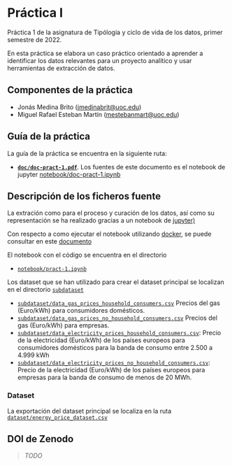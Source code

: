 
# Práctica I

Práctica 1 de la asignatura de Tipólogía y ciclo de vida de los datos, primer semestre de 2022. 

En esta práctica se elabora un caso práctico orientado a aprender a identificar los datos relevantes para un proyecto analítico y usar herramientas de extracción de datos.


## Componentes de la práctica

 - Jonás Medina Brito (jmedinabrit@uoc.edu)
 - Miguel Rafael Esteban Martín (mestebanmart@uoc.edu)
 
## Guía  de la práctica

La guía de la práctica se encuentra en la siguiente ruta:

 - [**`doc/doc-pract-1.pdf`**](doc/doc-pract-1.pdf). Los fuentes de este documento es el notebook de jupyter [notebook/doc-pract-1.ipynb](notebook/doc-pract-1.ipynb)

## Descripción de los ficheros fuente

La extración como para el proceso y curación de los datos, así como su representación se ha realizado gracias a un notebook de [jupyter)](https://jupyter.org/)

Con respecto a como ejecutar el notebook utilizando [docker](https://www.docker.com/), se puede consultar en este [documento](doc/install/docker.md)

El notebook con el código se encuentra en el directorio

 - [`notebook/pract-1.ipynb`](notebook/pract-1.ipynb)
 
 Los dataset que se han utilizado para crear el dataset principal se localizan en el directorio [`subdataset`](./subdataset)
 
 - [`subdataset/data_gas_prices_household_consumers.csv`](subdataset/data_gas_prices_household_consumers.csv) Precios del gas (Euro/kWh) para consumidores domésticos.
 - [`subdataset/data_gas_prices_no_household_consumers.csv`](subdataset/data_gas_prices_no_household_consumers.csv) Precios del gas (Euro/kWh) para empresas. 
 - [`subdataset/data_electricity_prices_household_consumers.csv`](subdataset/data_electricity_prices_household_consumers.csv): Precio de la electricidad (Euro/kWh) de los países europeos para consumidores domésticos para la banda de consumo entre  2.500 a 4.999 kWh 
 - [`subdataset/data_electricity_prices_no_household_consumers.csv`](subdataset/data_electricity_prices_no_household_consumers.csv): Precio de la electricidad  (Euro/kWh) de los países europeos para empresas para la banda de consumo de menos de 20 MWh. 
 
 ### Dataset 
 
 La exportación del dataset principal se localiza en la ruta  [`dataset/energy_price_dataset.csv`](./dataset/energy_price_dataset.csv)

 
## DOI de Zenodo

> _TODO_







